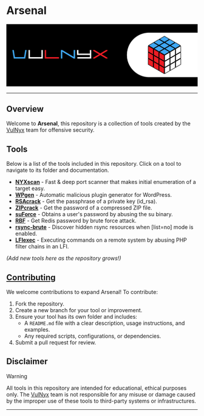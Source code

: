 # Arsenal

![](/assets/banner.png)

---

## Overview

Welcome to **Arsenal**, this repository is a collection of tools created by the [VulNyx](https://vulnyx.com) team for offensive security.

## Tools

Below is a list of the tools included in this repository. Click on a tool to navigate to its folder and documentation.

- **[NYXscan](https://github.com/VulNyx/Arsenal/tree/main/NYXscan)** - Fast & deep port scanner that makes initial enumeration of a target easy.
- **[WPgen](https://github.com/VulNyx/Arsenal/tree/main/WPgen)** - Automatic malicious plugin generator for WordPress.
- **[RSAcrack](https://github.com/VulNyx/Arsenal/tree/main/RSAcrack)** - Get the passphrase of a private key (id_rsa).
- **[ZIPcrack](https://github.com/VulNyx/Arsenal/tree/main/ZIPcrack)** - Get the password of a compressed ZIP file.
- **[suForce](https://github.com/VulNyx/Arsenal/tree/main/suForce)** - Obtains a user's password by abusing the su binary.
- **[RBF](https://github.com/VulNyx/Arsenal/tree/main/RBF)** - Get Redis password by brute force attack.
- **[rsync-brute](https://github.com/VulNyx/Arsenal/tree/main/rsync-brute)** - Discover hidden rsync resources when [list=no] mode is enabled.
- **[LFIexec](https://github.com/VulNyx/Arsenal/tree/main/LFIexec)** - Executing commands on a remote system by abusing PHP filter chains in an LFI.

_(Add new tools here as the repository grows!)_

## [Contributing](/CONTRIBUTING.md)

We welcome contributions to expand Arsenal! To contribute:
1. Fork the repository.
2. Create a new branch for your tool or improvement.
3. Ensure your tool has its own folder and includes:
   - A `README.md` file with a clear description, usage instructions, and examples.
   - Any required scripts, configurations, or dependencies.
4. Submit a pull request for review.

## Disclaimer

> [!WARNING]
> All tools in this repository are intended for educational, ethical purposes only. The [VulNyx](https://vulnyx.com) team is not responsible for any misuse or damage caused by the improper use of these tools to third-party systems or infrastructures.

---
